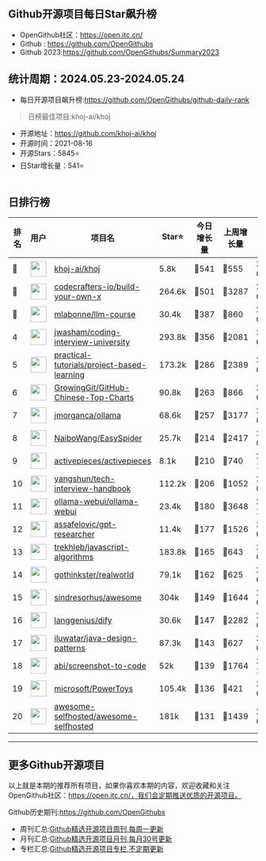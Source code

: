 ## Github开源项目每日Star飙升榜

- OpenGithub社区：https://open.itc.cn/
- Github : https://github.com/OpenGithubs
- Github 2023:https://github.com/OpenGithubs/Summary2023

## 统计周期：2024.05.23-2024.05.24

- 每日开源项目飙升榜:https://github.com/OpenGithubs/github-daily-rank



> 日榜最佳项目:khoj-ai/khoj  

- 开源地址：https://github.com/khoj-ai/khoj
- 开源时间：2021-08-16
- 开源Stars：5845⭐
- 日Star增长量：541⭐

![]()


## 日排行榜

| 排名        |  用户     |  项目名          | Star⭐          | 今日增长量     | 上周增长量      |  开源时间   |
|------------|------------|---------------|---------------- |--------------|----------------|------------|
| 🥇 | <img src="https://avatars.githubusercontent.com/u/134046886?v=4" alt="" size="32" height="32" width="32" data-view-component="true" class="avatar circle"> | [khoj-ai/khoj](https://github.com/khoj-ai/khoj)| 5.8k  | 🔺541| 🔺555 | 2021-08-16 |
| 🥈 | <img src="https://avatars.githubusercontent.com/u/58904235?v=4" alt="" size="32" height="32" width="32" data-view-component="true" class="avatar circle"> | [codecrafters-io/build-your-own-x](https://github.com/codecrafters-io/build-your-own-x)| 264.6k  | 🔺501| 🔺3287 | 2018-05-09 |
| 🥉 | <img src="https://avatars.githubusercontent.com/u/81252890?u=f9898d723658a498328f14f717e1eeccb42ca675&v=4" alt="" size="32" height="32" width="32" data-view-component="true" class="avatar circle"> | [mlabonne/llm-course](https://github.com/mlabonne/llm-course)| 30.4k  | 🔺387| 🔺860 | 2023-06-18 |
| 4 | <img src="https://avatars.githubusercontent.com/u/3771963?u=4b348c742192b1963aabbf803a1174d2a4de155a&v=4" alt="" size="32" height="32" width="32" data-view-component="true" class="avatar circle"> | [jwasham/coding-interview-university](https://github.com/jwasham/coding-interview-university)| 293.8k  | 🔺356| 🔺2081 | 2016-06-06 |
| 5 | <img src="https://avatars.githubusercontent.com/u/89421154?v=4" alt="" size="32" height="32" width="32" data-view-component="true" class="avatar circle"> | [practical-tutorials/project-based-learning](https://github.com/practical-tutorials/project-based-learning)| 173.2k  | 🔺286| 🔺2389 | 2017-04-12 |
| 6 | <img src="https://avatars.githubusercontent.com/u/21018904?u=bcc423f3536e0ea420dfe438d96b36a7ff2704d7&v=4" alt="" size="32" height="32" width="32" data-view-component="true" class="avatar circle"> | [GrowingGit/GitHub-Chinese-Top-Charts](https://github.com/GrowingGit/GitHub-Chinese-Top-Charts)| 90.8k  | 🔺263| 🔺866 | 2019-09-05 |
| 7 | <img src="https://avatars.githubusercontent.com/u/151674099?v=4" alt="" size="32" height="32" width="32" data-view-component="true" class="avatar circle"> | [jmorganca/ollama](https://github.com/jmorganca/ollama)| 68.6k  | 🔺257| 🔺3177 | 2023-06-27 |
| 8 | <img src="https://avatars.githubusercontent.com/u/30287768?u=430d71312cd7b74533c807b08d7211a6e25d4edd&v=4" alt="" size="32" height="32" width="32" data-view-component="true" class="avatar circle"> | [NaiboWang/EasySpider](https://github.com/NaiboWang/EasySpider)| 25.7k  | 🔺214| 🔺2417 | 2020-07-18 |
| 9 | <img src="https://avatars.githubusercontent.com/u/99494700?v=4" alt="" size="32" height="32" width="32" data-view-component="true" class="avatar circle"> | [activepieces/activepieces](https://github.com/activepieces/activepieces)| 8.1k  | 🔺210| 🔺740 | 2022-12-03 |
| 10 | <img src="https://avatars.githubusercontent.com/u/1315101?v=4" alt="" size="32" height="32" width="32" data-view-component="true" class="avatar circle"> | [yangshun/tech-interview-handbook](https://github.com/yangshun/tech-interview-handbook)| 112.2k  | 🔺206| 🔺1052 | 2016-07-05 |
| 11 | <img src="https://avatars.githubusercontent.com/u/158137808?v=4" alt="" size="32" height="32" width="32" data-view-component="true" class="avatar circle"> | [ollama-webui/ollama-webui](https://github.com/ollama-webui/ollama-webui)| 23.4k  | 🔺180| 🔺3648 | 2023-10-07 |
| 12 | <img src="https://avatars.githubusercontent.com/u/13554167?u=95845045a1f76c09988d29132c892c92532848b0&v=4" alt="" size="32" height="32" width="32" data-view-component="true" class="avatar circle"> | [assafelovic/gpt-researcher](https://github.com/assafelovic/gpt-researcher)| 11.4k  | 🔺177| 🔺1526 | 2023-05-12 |
| 13 | <img src="https://avatars.githubusercontent.com/u/3000285?u=1e62782f227030b78b7aa78cbbcab5f8a24e658a&v=4" alt="" size="32" height="32" width="32" data-view-component="true" class="avatar circle"> | [trekhleb/javascript-algorithms](https://github.com/trekhleb/javascript-algorithms)| 183.8k  | 🔺165| 🔺643 | 2018-03-24 |
| 14 | <img src="https://avatars.githubusercontent.com/u/8601733?v=4" alt="" size="32" height="32" width="32" data-view-component="true" class="avatar circle"> | [gothinkster/realworld](https://github.com/gothinkster/realworld)| 79.1k  | 🔺162| 🔺625 | 2016-02-27 |
| 15 | <img src="https://avatars.githubusercontent.com/u/170270?u=34acd557a042ac478d273a4621570cadb6b0bd89&v=4" alt="" size="32" height="32" width="32" data-view-component="true" class="avatar circle"> | [sindresorhus/awesome](https://github.com/sindresorhus/awesome)| 304k  | 🔺149| 🔺1644 | 2014-07-11 |
| 16 | <img src="https://avatars.githubusercontent.com/u/127165244?v=4" alt="" size="32" height="32" width="32" data-view-component="true" class="avatar circle"> | [langgenius/dify](https://github.com/langgenius/dify)| 30.6k  | 🔺147| 🔺2282 | 2023-04-12 |
| 17 | <img src="https://avatars.githubusercontent.com/u/582346?u=7aecf4c397c8dffaf0b84bd4c9d4198290f00de1&v=4" alt="" size="32" height="32" width="32" data-view-component="true" class="avatar circle"> | [iluwatar/java-design-patterns](https://github.com/iluwatar/java-design-patterns)| 87.3k  | 🔺143| 🔺627 | 2014-08-10 |
| 18 | <img src="https://avatars.githubusercontent.com/u/23818?u=20a6bb441ca25e49b4d8bdb602c171c5e1a065bf&v=4" alt="" size="32" height="32" width="32" data-view-component="true" class="avatar circle"> | [abi/screenshot-to-code](https://github.com/abi/screenshot-to-code)| 52k  | 🔺139| 🔺1764 | 2023-11-15 |
| 19 | <img src="https://avatars.githubusercontent.com/u/6154722?v=4" alt="" size="32" height="32" width="32" data-view-component="true" class="avatar circle"> | [microsoft/PowerToys](https://github.com/microsoft/PowerToys)| 105.4k  | 🔺136| 🔺421 | 2019-05-02 |
| 20 | <img src="https://avatars.githubusercontent.com/u/24270415?v=4" alt="" size="32" height="32" width="32" data-view-component="true" class="avatar circle"> | [awesome-selfhosted/awesome-selfhosted](https://github.com/awesome-selfhosted/awesome-selfhosted)| 181k  | 🔺131| 🔺1439 | 2015-06-01 |

---
## 更多Github开源项目

以上就是本期的推荐所有项目，如果你喜欢本期的内容，欢迎收藏和关注OpenGithub社区：https://open.itc.cn/，我们会定期推送优质的开源项目。

Github历史期刊:https://github.com/OpenGithubs
- 周刊汇总:[Github精选开源项目周刊,每周一更新](https://github.com/OpenGithubs/weekly)
- 月刊汇总:[Github精选开源项目月刊,每月30号更新](https://github.com/OpenGithubs/monthly)
- 专栏汇总:[Github精选开源项目专栏,不定期更新](https://github.com/OpenGithubs/selectedColumn)
